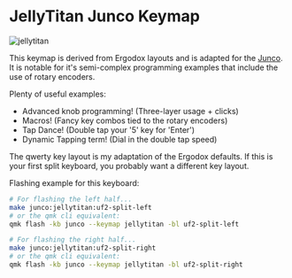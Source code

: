 # JellyTitan Junco Keymap
![jellytitan](https://i.imgur.com/JqGPWCn.png)

This keymap is derived from Ergodox layouts and is adapted for the [Junco](https://github.com/daneski13/Junco). 
It is notable for it's semi-complex programming examples that include the use of rotary encoders.

Plenty of useful examples:
* Advanced knob programming! (Three-layer usage + clicks)
* Macros! (Fancy key combos tied to the rotary encoders)
* Tap Dance! (Double tap your '5' key for 'Enter')
* Dynamic Tapping term! (Dial in the double tap speed)

The qwerty key layout is my adaptation of the Ergodox defaults. 
If this is your first split keyboard, you probably want a different key layout. 

Flashing example for this keyboard:

```bash
# For flashing the left half...
make junco:jellytitan:uf2-split-left
# or the qmk cli equivalent:
qmk flash -kb junco --keymap jellytitan -bl uf2-split-left

# For flashing the right half...
make junco:jellytitan:uf2-split-right
# or the qmk cli equivalent:
qmk flash -kb junco --keymap jellytitan -bl uf2-split-right
```
